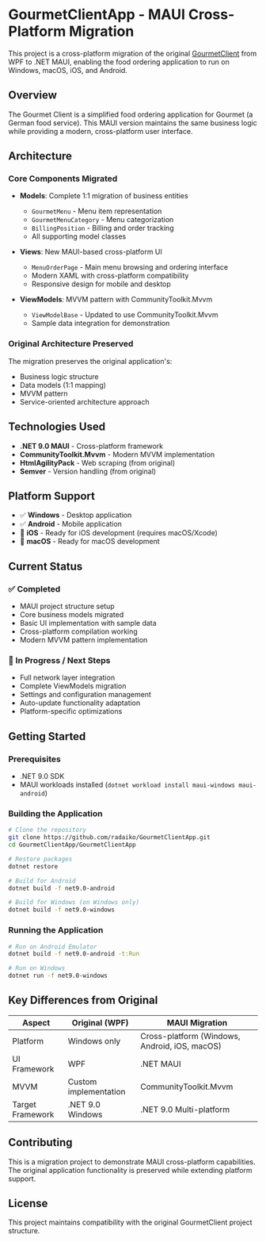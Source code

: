 # GourmetClientApp - MAUI Cross-Platform Migration

This project is a cross-platform migration of the original [GourmetClient](https://github.com/patrickl92/GourmetClient) from WPF to .NET MAUI, enabling the food ordering application to run on Windows, macOS, iOS, and Android.

## Overview

The Gourmet Client is a simplified food ordering application for Gourmet (a German food service). This MAUI version maintains the same business logic while providing a modern, cross-platform user interface.

## Architecture

### Core Components Migrated

- **Models**: Complete 1:1 migration of business entities
  - `GourmetMenu` - Menu item representation
  - `GourmetMenuCategory` - Menu categorization
  - `BillingPosition` - Billing and order tracking
  - All supporting model classes

- **Views**: New MAUI-based cross-platform UI
  - `MenuOrderPage` - Main menu browsing and ordering interface
  - Modern XAML with cross-platform compatibility
  - Responsive design for mobile and desktop

- **ViewModels**: MVVM pattern with CommunityToolkit.Mvvm
  - `ViewModelBase` - Updated to use CommunityToolkit.Mvvm
  - Sample data integration for demonstration

### Original Architecture Preserved

The migration preserves the original application's:
- Business logic structure
- Data models (1:1 mapping)
- MVVM pattern
- Service-oriented architecture approach

## Technologies Used

- **.NET 9.0 MAUI** - Cross-platform framework
- **CommunityToolkit.Mvvm** - Modern MVVM implementation
- **HtmlAgilityPack** - Web scraping (from original)
- **Semver** - Version handling (from original)

## Platform Support

- ✅ **Windows** - Desktop application
- ✅ **Android** - Mobile application
- 🔄 **iOS** - Ready for iOS development (requires macOS/Xcode)
- 🔄 **macOS** - Ready for macOS development

## Current Status

### ✅ Completed
- MAUI project structure setup
- Core business models migrated
- Basic UI implementation with sample data
- Cross-platform compilation working
- Modern MVVM pattern implementation

### 🔄 In Progress / Next Steps
- Full network layer integration
- Complete ViewModels migration
- Settings and configuration management
- Auto-update functionality adaptation
- Platform-specific optimizations

## Getting Started

### Prerequisites
- .NET 9.0 SDK
- MAUI workloads installed (`dotnet workload install maui-windows maui-android`)

### Building the Application

```bash
# Clone the repository
git clone https://github.com/radaiko/GourmetClientApp.git
cd GourmetClientApp/GourmetClientApp

# Restore packages
dotnet restore

# Build for Android
dotnet build -f net9.0-android

# Build for Windows (on Windows only)
dotnet build -f net9.0-windows
```

### Running the Application

```bash
# Run on Android Emulator
dotnet build -f net9.0-android -t:Run

# Run on Windows
dotnet run -f net9.0-windows
```

## Key Differences from Original

| Aspect | Original (WPF) | MAUI Migration |
|--------|----------------|----------------|
| Platform | Windows only | Cross-platform (Windows, Android, iOS, macOS) |
| UI Framework | WPF | .NET MAUI |
| MVVM | Custom implementation | CommunityToolkit.Mvvm |
| Target Framework | .NET 9.0 Windows | .NET 9.0 Multi-platform |

## Contributing

This is a migration project to demonstrate MAUI cross-platform capabilities. The original application functionality is preserved while extending platform support.

## License

This project maintains compatibility with the original GourmetClient project structure.